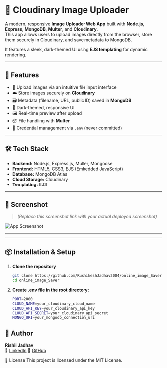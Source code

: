 # 🌆 Cloudinary Image Uploader

A modern, responsive **Image Uploader Web App** built with **Node.js**, **Express**, **MongoDB**, **Multer**, and **Cloudinary**.  
This app allows users to upload images directly from the browser, store them securely in Cloudinary, and save metadata to MongoDB.

It features a sleek, dark-themed UI using **EJS templating** for dynamic rendering.

---

## 🚀 Features

- 📁 Upload images via an intuitive file input interface
- ☁️ Store images securely on **Cloudinary**
- 🗃 Metadata (filename, URL, public ID) saved in **MongoDB**
- 🎨 Dark-themed, responsive UI
- 🖼 Real-time preview after upload
- 📦 File handling with **Multer**
- 🔐 Credential management via `.env` (never committed)

---

## 🛠 Tech Stack

- **Backend:** Node.js, Express.js, Multer, Mongoose  
- **Frontend:** HTML5, CSS3, EJS (Embedded JavaScript)  
- **Database:** MongoDB Atlas  
- **Cloud Storage:** Cloudinary  
- **Templating:** EJS

---

## 📸 Screenshot

> *(Replace this screenshot link with your actual deployed screenshot)*

![App Screenshot](https://github.com/user-attachments/assets/858a5ab0-4b5a-4bd3-bc36-515617dee8cd)

---


---

## 📦 Installation & Setup

1. **Clone the repository**
   ```bash
   git clone https://github.com/RushikeshJadhav2004/online_image_Saver.git
   cd online_image_Saver


2. **Create .env file in the root directory:**
    ```bash
    PORT=2000
   CLOUD_NAME=your_cloudinary_cloud_name
   CLOUD_API_KEY=your_cloudinary_api_key
   CLOUD_API_SECRET=your_cloudinary_api_secret
   MONGO_URI=your_mongodb_connection_uri


 ## 👤 Author

**Rishii Jadhav**  
🔗 [LinkedIn]([https://www.linkedin.com/in/rishii-jadhav](http://www.linkedin.com/in/rushikeshjadhav2004))  
🔗 [GitHub](https://github.com/RushikeshJadhav2004)


📝 License
This project is licensed under the MIT License.
